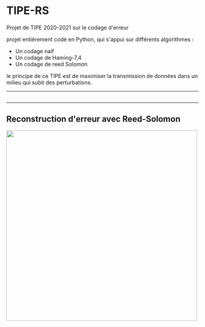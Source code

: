 # TIPE-RS

Projet de TIPE 2020-2021 sur le codage d'erreur

projet entièrement codé en Python, qui s'appui sur différents algorithmes :
  * Un codage naif
  * Un codage de Haming-7,4
  * Un codage de reed Solomon

le principe de ce TIPE est de maximiser la transmission de données dans un milieu qui subit des perturbations.

---

## 

---


## Reconstruction d'erreur avec Reed-Solomon

<img src="https://github.com/GerfautGE/TIPE-RS/blob/main/Comparaison.png" height="500">


